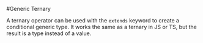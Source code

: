 #Generic Ternary

A ternary operator can be used with the `extends` keyword to create a conditional generic type.
It works the same as a ternary in JS or TS, but the result is a type instead of a value.
